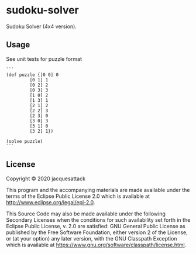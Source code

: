 # sudoku-solver

Sudoku Solver (4x4 version).

## Usage

See unit tests for puzzle format

    ```
    (def puzzle {[0 0] 0
             [0 1] 1
             [0 2] 2
             [0 3] 3
             [1 0] 2
             [1 3] 1
             [2 1] 2
             [2 2] 3
             [2 3] 0
             [3 0] 3
             [3 1] 0
             [3 2] 1})

    (solve puzzle)
    ```

## License

Copyright © 2020 jacquesattack

This program and the accompanying materials are made available under the
terms of the Eclipse Public License 2.0 which is available at
http://www.eclipse.org/legal/epl-2.0.

This Source Code may also be made available under the following Secondary
Licenses when the conditions for such availability set forth in the Eclipse
Public License, v. 2.0 are satisfied: GNU General Public License as published by
the Free Software Foundation, either version 2 of the License, or (at your
option) any later version, with the GNU Classpath Exception which is available
at https://www.gnu.org/software/classpath/license.html.
